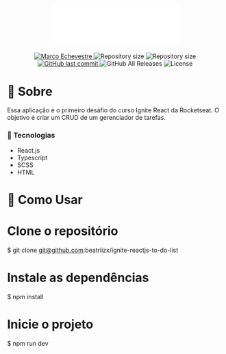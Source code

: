 <p align="center">
  <img src="https://github.com/marcoaminotto/ignite-todolist-challenge/blob/main/public/logo.svg" alt="Image of the ignite-todolist-challenge application" width="300px">
</p>

<p align="center">	
  <a href="https://www.linkedin.com/in/marco-echevestre/">
      <img alt="Marco Echevestre" src="https://img.shields.io/badge/-Marco Echevestre-273FAD?style=flat&logo=Linkedin&logoColor=white" />
  </a>
  <img alt="Repository size" src="https://img.shields.io/github/repo-size/marcoaminotto/ignite-todolist-challenge?color=273FAD">
  <img alt="Repository size" src="https://img.shields.io/github/languages/code-size/marcoaminotto/ignite-todolist-challenge?color=273FAD">
  <a href="https://github.com/marcoaminotto/ignite-todolist-challenge/commits/master">
    <img alt="GitHub last commit" src="https://img.shields.io/github/last-commit/marcoaminotto/ignite-todolist-challenge?color=273FAD">
  </a> 
  <img alt="GitHub All Releases" src="https://img.shields.io/github/downloads/marcoaminotto/ignite-todolist-challenge/total?logo=GitHub&style=flat&color=273FAD">
  <img alt="License" src="https://img.shields.io/badge/license-MIT-273FAD">
</p>

# 📖 Sobre

Essa aplicação é o primeiro desáfio do curso Ignite React da Rocketseat. O objetivo é criar um CRUD de um gerenciador de tarefas.



### 🚀 Tecnologias

- React.js
- Typescript
- SCSS
- HTML

# 🔧 Como Usar

  # Clone o repositório
  $ git clone git@github.com:beatriizx/ignite-reactjs-to-do-list 

  # Instale as dependências
  $ npm install

  # Inicie o projeto
  $ npm run dev


#

